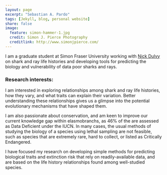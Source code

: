 ```yaml
---
layout: page
excerpt: "Sebastian A. Pardo"
tags: [Jekyll, blog, personal website]
share: false
image:
  feature: simon-hammer-1.jpg
  credit: Simon J. Pierce Photography
  creditlink: http://www.simonjpierce.com/
---
```


I am a graduate student at Simon Fraser University working with [Nick Dulvy](http://www.dulvy.com) on shark and ray life histories and developing tools for predicting the biology and vulnerability of data poor sharks and rays.

### Research interests:

I am interested in exploring relationships among shark and ray life histories, how they vary, and what traits can explain their variation. Better understanding these relationships gives us a glimpse into the potential evolutionary mechanisms that have shaped them.

I am also passionate about conservation, and am keen to improve our current knowledge gap within elasmobranchs, as 46% of the are assessed as Data Deficient under the IUCN. In many cases, the usual methods of studying the biology of a species using lethal sampling are not feasible, such as species that are extremely rare, hard to collect, or listed as Critically Endangered.

I have focused my research on developing simple methods for predicting biological traits and extinction risk that rely on readily-available data, and are based on the life history relationships found among well-studied species.

